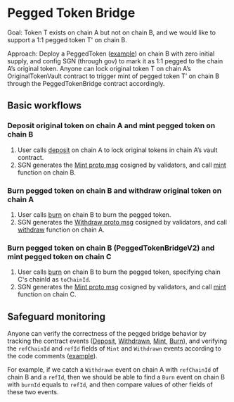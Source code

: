 # Pegged Token Bridge

Goal: Token T exists on chain A but not on chain B, and we would like to support a 1:1 pegged token T' on chain B.

Approach: Deploy a PeggedToken ([example](./tokens/MultiBridgeToken.sol)) on chain B with zero initial supply, and config SGN (through gov) to mark it as 1:1 pegged to the chain A’s original token. Anyone can lock original token T on chain A’s OriginalTokenVault contract to trigger mint of pegged token T’ on chain B through the PeggedTokenBridge contract accordingly.

## Basic workflows

### Deposit original token on chain A and mint pegged token on chain B

1. User calls [deposit](./OriginalTokenVault.sol#L72) on chain A to lock original tokens in chain A’s vault contract.
2. SGN generates the [Mint proto msg](../libraries/proto/pegged.proto#L14) cosigned by validators, and call [mint](./PeggedTokenBridge.sol#L55) function on chain B.

### Burn pegged token on chain B and withdraw original token on chain A

1. User calls [burn](./PeggedTokenBridge.sol#L104) on chain B to burn the pegged token.
2. SGN generates the [Withdraw proto msg](../libraries/proto/pegged.proto#L34) cosigned by validators, and call [withdraw](./OriginalTokenVault.sol#L131) function on chain A.

### Burn pegged token on chain B (PeggedTokenBridgeV2) and mint pegged token on chain C

1. User calls [burn](./PeggedTokenBridgeV2.sol#L116) on chain B to burn the pegged token, specifying chain C's chainId as `toChainId`.
2. SGN generates the [Mint proto msg](../libraries/proto/pegged.proto#L14) cosigned by validators, and call [mint](./PeggedTokenBridge.sol#L55) function on chain C.

## Safeguard monitoring

Anyone can verify the correctness of the pegged bridge behavior by tracking the contract events ([Deposit](./OriginalTokenVault.sol#L31), [Withdrawn](./OriginalTokenVault.sol#L39), [Mint](./PeggedTokenBridge.sol#L24), [Burn](./PeggedTokenBridge.sol#L39)), and verifying the `refChainId` and `refId` fields of `Mint` and `Withdrawn` events according to the code comments ([example](./OriginalTokenVault.sol#L44-L53)).

For example, if we catch a `Withdrawn` event on chain A with `refChainId` of chain B and a `refId`, then we should be able to find a `Burn` event on chain B with `burnId` equals to `refId`, and then compare values of other fields of these two events.
